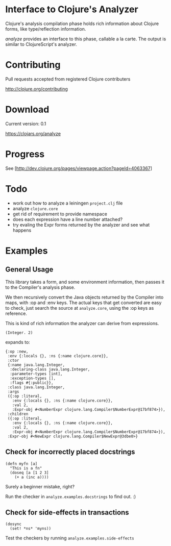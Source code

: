 # Interface to Clojure's Analyzer

Clojure's analysis compilation phase holds rich information about Clojure forms, like type/reflection information.

_analyze_ provides an interface to this phase, callable a la carte. The output is similar to ClojureScript's analyzer.

# Contributing

Pull requests accepted from registered Clojure contributers

http://clojure.org/contributing

# Download

Current version: 0.1

https://clojars.org/analyze

# Progress

See [http://dev.clojure.org/pages/viewpage.action?pageId=4063367]

# Todo

- work out how to analyze a leiningen `project.clj` file
- analyze `clojure.core`
- get rid of requirement to provide namespace
- does each expression have a line number attached?
- try evaling the Expr forms returned by the analyzer and see what happens

# Examples

## General Usage

This library takes a form, and some environment information, then passes it to the Compiler's analysis phase.

We then recursively convert the Java objects returned by the Compiler into maps, with :op and :env keys.
The actual keys that get converted are easy to check, just search the source at `analyze.core`, using the :op 
keys as reference.

This is kind of rich information the analyzer can derive from expressions.

```
(Integer. 2)
```

expands to:

```
{:op :new,
 :env {:locals {}, :ns {:name clojure.core}},
 :ctor
 {:name java.lang.Integer,
  :declaring-class java.lang.Integer,
  :parameter-types [int],
  :exception-types [],
  :flags #{:public}},
 :class java.lang.Integer,
 :args
 ({:op :literal,
   :env {:locals {}, :ns {:name clojure.core}},
   :val 2,
   :Expr-obj #<NumberExpr clojure.lang.Compiler$NumberExpr@17bf874>}),
 :children
 ({:op :literal,
   :env {:locals {}, :ns {:name clojure.core}},
   :val 2,
   :Expr-obj #<NumberExpr clojure.lang.Compiler$NumberExpr@17bf874>}),
 :Expr-obj #<NewExpr clojure.lang.Compiler$NewExpr@3dbe0>}
```

## Check for incorrectly placed docstrings

```
(defn myfn [a]
  "This is a fn"
  (doseq [a [1 2 3]
    (+ a (inc a))))
```

Surely a beginner mistake, right?

Run the checker in `analyze.examples.docstrings` to find out. :)

## Check for side-effects in transactions

```
(dosync
  (set! *ns* 'myns))
```

Test the checkers by running `analyze.examples.side-effects`
